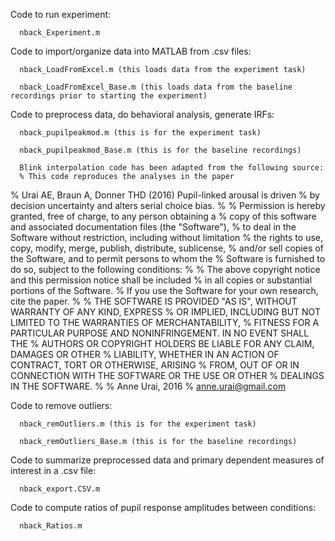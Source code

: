 Code to run experiment:

      nback_Experiment.m


Code to import/organize data into MATLAB from .csv files:

      nback_LoadFromExcel.m (this loads data from the experiment task)

      nback_LoadFromExcel_Base.m (this loads data from the baseline recordings prior to starting the experiment)


Code to preprocess data, do behavioral analysis, generate IRFs:

      nback_pupilpeakmod.m (this is for the experiment task)

      nback_pupilpeakmod_Base.m (this is for the baseline recordings)
      
      Blink interpolation code has been adapted from the following source:
      % This code reproduces the analyses in the paper
% Urai AE, Braun A, Donner THD (2016) Pupil-linked arousal is driven 
% by decision uncertainty and alters serial choice bias. 
% 
% Permission is hereby granted, free of charge, to any person obtaining a 
% copy of this software and associated documentation files (the "Software"), 
% to deal in the Software without restriction, including without limitation 
% the rights to use, copy, modify, merge, publish, distribute, sublicense, 
% and/or sell copies of the Software, and to permit persons to whom the 
% Software is furnished to do so, subject to the following conditions:
% 
% The above copyright notice and this permission notice shall be included 
% in all copies or substantial portions of the Software.
% If you use the Software for your own research, cite the paper.
% 
% THE SOFTWARE IS PROVIDED "AS IS", WITHOUT WARRANTY OF ANY KIND, EXPRESS 
% OR IMPLIED, INCLUDING BUT NOT LIMITED TO THE WARRANTIES OF MERCHANTABILITY, 
% FITNESS FOR A PARTICULAR PURPOSE AND NONINFRINGEMENT. IN NO EVENT SHALL THE 
% AUTHORS OR COPYRIGHT HOLDERS BE LIABLE FOR ANY CLAIM, DAMAGES OR OTHER 
% LIABILITY, WHETHER IN AN ACTION OF CONTRACT, TORT OR OTHERWISE, ARISING 
% FROM, OUT OF OR IN CONNECTION WITH THE SOFTWARE OR THE USE OR OTHER 
% DEALINGS IN THE SOFTWARE.
%
% Anne Urai, 2016
% anne.urai@gmail.com


Code to remove outliers:

      nback_remOutliers.m (this is for the experiment task)

      nback_remOutliers_Base.m (this is for the baseline recordings)


Code to summarize preprocessed data and primary dependent measures of interest in a .csv file:

      nback_export.CSV.m


Code to compute ratios of pupil response amplitudes between conditions:

      nback_Ratios.m
